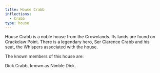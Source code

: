 ```yaml
---
title: House Crabb
inflections:
  - Crabb
type: house
---
```


House Crabb is a noble house from the Crownlands. Its lands are found on Crackclaw Point. There is a legendary hero, Ser Clarence Crabb and his seat, the Whispers associated with the house.

The known members of this house are:

Dick Crabb, known as Nimble Dick.


